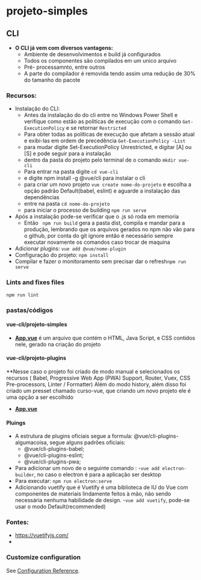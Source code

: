 # projeto-simples
## CLI
- **O CLI já vem com diversos vantagens:**<br>
	- Ambiente de desenvolvimentos e build já configurados
	- Todos os componentes são compilados em um unico arquivo
	- Pré- processamnto, entre outros
	- A parte do compilador é removida tendo assim uma redução de 30% do tamanho do pacote
### Recursos:
- Instalação do CLI:
	- Antes da instalação do do cli entre no Windows Power Shell e verifique como estão as politicas de execução com o comando `Get-ExecutionPolicy` e se retornar `Restricted`
	- Para obter todas as políticas de execução que afetam a sessão atual e exibi-las em ordem de precedência `Get-ExecutionPolicy -List`
	- para mudar digite Set-ExecutionPolicy Unrestricted, e digitar [A] ou [S] e pode seguir para a instalação
	- dentro da pasta do projeto pelo terminal de o comando `mkdir vue-cli`
	- Para entrar na pasta digite `cd vue-cli`
	- e digite npm install -g @vue/cli para instalar o cli
	- para criar um novo projeto `vue create nome-do-projeto` e escolha a opção padrão Default(babel, eslint) e aguarde a instalação das dependências
	- entre na pasta `cd nome-do-projeto`
	- para iniciar o processo de building `npm run serve`
- Após a instalação pode-se verificar que o .js só roda em memoria 	
	- Então ` npm run build` gera a pasta dist, compila e mandar para a produção, lembrando que os arquivos gerados no npm não vão para o github, por conta do git ignore então é necessário sempre executar novamente os comandos caso trocar de maquina
- Adicionar plugins: `vue add @vue/nome-plugin`
- Configuração do projeto: `npm install`
- Compilar e fazer o monitoramento sem precisar dar o refresh`npm run serve`


### Lints and fixes files
`npm run lint`

### pastas/códigos
#### vue-cli/projeto-simples
- **[App.vue](https://github.com/TheJessicaBohn/VueJS/blob/master/vue-cli/projeto-simples/App.vue)** é um arquivo que contém o HTML, Java Script, e CSS contidos nele, gerado na criação do projeto
#### vue-cli/projeto-plugins
**Nesse caso o projeto foi criado de modo manual e selecionados os recursos ( Babel, Progressive Web App (PWA) Support, Router, Vuex, CSS Pre-processors, Linter / Formatter) Além do modo history, além disso foi criado um presset chamado curso-vue, que criando um novo projeto ele é uma opção a ser escolhido
- **[App.vue](https://github.com/TheJessicaBohn/VueJS/blob/master/vue-cli/projeto-plugins/App.vue)**
#### Pluings
- A estrutura de plugins oficiais segue a formula: @vue/cli-plugins-algumacoisa, segue alguns padrões oficiais:
	- @vue/cli-plugins-babel;
	- @vue/cli-plugins-eslint;
	- @vue/cli-plugins-pwa;
- Para adicionar um novo de o seguinte comando :
	-`vue add electron-builder`, no caso o electron é para a aplicação ser desktop
- Para executar: `npm run electron:serve`
- Adicionando vuetify que é Vuetify é uma biblioteca de IU do Vue com componentes de materiais lindamente feitos à mão, não sendo necessária nenhuma habilidade de design.
	-`vue add vuetify`, pode-se usar o modo Default(recommended)
### Fontes:
- https://vuetifyjs.com/
-	
	
### Customize configuration
See [Configuration Reference](https://cli.vuejs.org/config/).

